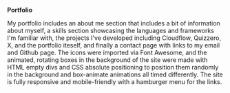**Portfolio**

My portfolio includes an about me section that includes a bit of information about myself, a skills section showcasing the languages and frameworks I'm familiar with, the projects I've developed including Cloudflow, Quizzero, X, and the portfolio iteself, and finally a contact page with links to my email and Github page. The icons were imported via Font Awesome, and the animated, rotating boxes in the background of the site were made with HTML empty divs and CSS absolute positioning to position them randomly in the background and box-animate animations all timed differently. The site is fully responsive and mobile-friendly with a hamburger menu for the links.
